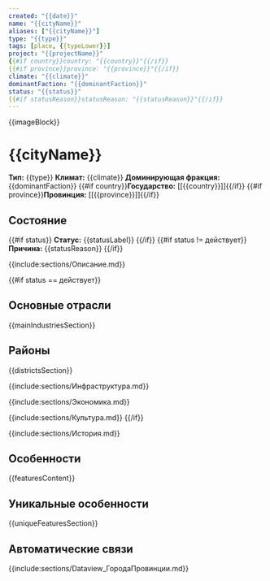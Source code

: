 ```yaml
---
created: "{{date}}"
name: "{{cityName}}"
aliases: ["{{cityName}}"]
type: "{{type}}"
tags: [place, {{typeLower}}]
project: "{{projectName}}"
{{#if country}}country: "{{country}}"{{/if}}
{{#if province}}province: "{{province}}"{{/if}}
climate: "{{climate}}"
dominantFaction: "{{dominantFaction}}"
status: "{{status}}"
{{#if statusReason}}statusReason: "{{statusReason}}"{{/if}}
---
```


{{imageBlock}}

# {{cityName}}

**Тип:** {{type}}
**Климат:** {{climate}}
**Доминирующая фракция:** {{dominantFaction}}
{{#if country}}**Государство:** [[{{country}}]]{{/if}}
{{#if province}}**Провинция:** [[{{province}}]]{{/if}}

## Состояние

{{#if status}}
**Статус:** {{statusLabel}}
{{/if}}
{{#if status != действует}}
**Причина:** {{statusReason}}
{{/if}}

{{include:sections/Описание.md}}

{{#if status == действует}}
## Основные отрасли
{{mainIndustriesSection}}

## Районы
{{districtsSection}}

{{include:sections/Инфраструктура.md}}

{{include:sections/Экономика.md}}

{{include:sections/Культура.md}}
{{/if}}

{{include:sections/История.md}}

## Особенности
{{featuresContent}}

## Уникальные особенности
{{uniqueFeaturesSection}}

## Автоматические связи

{{include:sections/Dataview_ГородаПровинции.md}}

